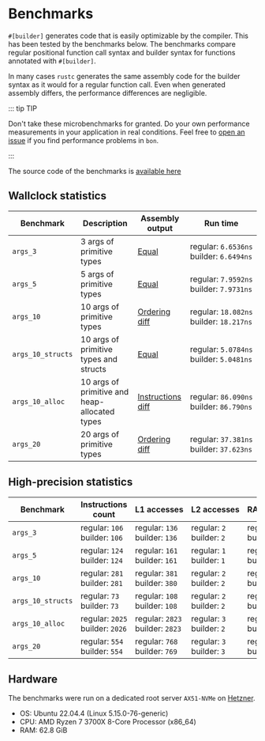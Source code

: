 # Benchmarks

`#[builder]` generates code that is easily optimizable by the compiler. This has been tested by the benchmarks below. The benchmarks compare regular positional function call syntax and builder syntax for functions annotated with `#[builder]`.

In many cases `rustc` generates the same assembly code for the builder syntax as it would for a regular function call. Even when generated assembly differs, the performance differences are negligible.

::: tip TIP

Don't take these microbenchmarks for granted. Do your own performance measurements in your application in real conditions. Feel free to [open an issue](https://github.com/elastio/bon/issues) if you find performance problems in `bon`.

:::

The source code of the benchmarks is [available here](https://github.com/elastio/bon/tree/master/benchmarks)

## Wallclock statistics

| Benchmark         | Description                                   | Assembly output                                      | Run time
| --                | --                                            | --                                                   | --
| `args_3`          | 3 args of primitive types                     | [Equal](https://godbolt.org/z/cc4ao8x6W)             | regular:&nbsp;`6.6536ns`<br/>builder:&nbsp;`6.6494ns`
| `args_5`          | 5 args of primitive types                     | [Equal](https://godbolt.org/z/M93M3Yfsj)             | regular:&nbsp;`7.9592ns`<br/>builder:&nbsp;`7.9731ns`
| `args_10`         | 10 args of primitive types                    | [Ordering diff](https://godbolt.org/z/1c9P5Gjrv)     | regular:&nbsp;`18.082ns`<br/>builder:&nbsp;`18.217ns`
| `args_10_structs` | 10 args of primitive types and structs        | [Equal](https://godbolt.org/z/95vcn78Tn)             | regular:&nbsp;`5.0784ns`<br/>builder:&nbsp;`5.0481ns`
| `args_10_alloc`   | 10 args of primitive and heap-allocated types | [Instructions diff](https://godbolt.org/z/bzEbqrvPW) | regular:&nbsp;`86.090ns`<br/>builder:&nbsp;`86.790ns`
| `args_20`         | 20 args of primitive types                    | [Ordering diff](https://godbolt.org/z/GqP44GxnW)     | regular:&nbsp;`37.381ns`<br/>builder:&nbsp;`37.623ns`

## High-precision statistics

| Benchmark         | Instructions count                           | L1&nbsp;accesses                                   | L2&nbsp;accesses                             | RAM&nbsp;accesses
| --                | --                                           | --                                            | --                                      | --
| `args_3`          | regular:&nbsp;`106`<br/>builder:&nbsp;`106`  | regular:&nbsp;`136`<br/>builder:&nbsp;`136`   | regular:&nbsp;`2`<br/>builder:&nbsp;`2` | regular:&nbsp;`4`<br/>builder:&nbsp;`4`
| `args_5`          | regular:&nbsp;`124`<br/>builder:&nbsp;`124`  | regular:&nbsp;`161`<br/>builder:&nbsp;`161`   | regular:&nbsp;`1`<br/>builder:&nbsp;`1` | regular:&nbsp;`9`<br/>builder:&nbsp;`9`
| `args_10`         | regular:&nbsp;`281`<br/>builder:&nbsp;`281`  | regular:&nbsp;`381`<br/>builder:&nbsp;`380`   | regular:&nbsp;`2`<br/>builder:&nbsp;`2` | regular:&nbsp;`19`<br/>builder:&nbsp;`20`
| `args_10_structs` | regular:&nbsp;`73`<br/>builder:&nbsp;`73`    | regular:&nbsp;`108`<br/>builder:&nbsp;`108`   | regular:&nbsp;`2`<br/>builder:&nbsp;`2` | regular:&nbsp;`10`<br/>builder:&nbsp;`10`
| `args_10_alloc`   | regular:&nbsp;`2025`<br/>builder:&nbsp;`2026`| regular:&nbsp;`2823`<br/>builder:&nbsp;`2823` | regular:&nbsp;`3`<br/>builder:&nbsp;`2` | regular:&nbsp;`35`<br/>builder:&nbsp;`35`
| `args_20`         | regular:&nbsp;`554`<br/>builder:&nbsp;`554`  | regular:&nbsp;`768`<br/>builder:&nbsp;`769`   | regular:&nbsp;`3`<br/>builder:&nbsp;`3` | regular:&nbsp;`34`<br/>builder:&nbsp;`33`

## Hardware

The benchmarks were run on a dedicated root server `AX51-NVMe` on [Hetzner](https://www.hetzner.com/).

- OS: Ubuntu 22.04.4 (Linux 5.15.0-76-generic)
- CPU: AMD Ryzen 7 3700X 8-Core Processor (x86_64)
- RAM: 62.8 GiB
